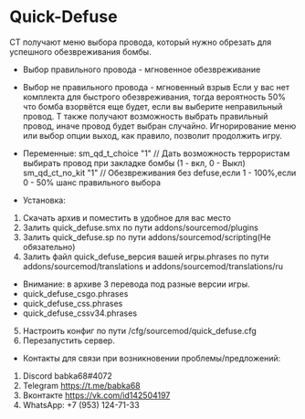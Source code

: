 # Quick-Defuse
CT получают меню выбора провода, который нужно обрезать для успешного обезвреживания бомбы.
- Выбор правильного провода - мгновенное обезвреживание
- Выбор не правильного провода - мгновенный взрыв
Если у вас нет комплекта для быстрого обезвреживания, тогда вероятность 50% что бомба взорвётся еще будет, если вы выберите неправильный провод.
T также получают возможность выбрать правильный провод, иначе провод будет выбран случайно.
Игнорирование меню или выбор опции выход, как правило, позволит продолжить игру.

- Переменные:
sm_qd_t_choice "1" // Дать возможность террористам выбирать провод при закладке бомбы (1 - вкл, 0 - Выкл)
sm_qd_ct_no_kit "1" // Обезвреживания без defuse,если 1 - 100%,если 0 - 50% шанс правильного выбора

- Установка:
1. Скачать архив и поместить в удобное для вас место
2. Залить quick_defuse.smx по пути addons/sourcemod/plugins
3. Залить quick_defuse.sp по пути addons/sourcemod/scripting(Не обязательно)
4. Залить файл quick_defuse_версия вашей игры.phrases по пути addons/sourcemod/translations и addons/sourcemod/translations/ru
- Внимание: в архиве 3 перевода под разные версии игры.
- quick_defuse_csgo.phrases
- quick_defuse_css.phrases
- quick_defuse_cssv34.phrases
5. Настроить конфиг по пути /cfg/sourcemod/quick_defuse.cfg
6. Перезапустить сервер.

- Контакты для связи при возникновении проблемы/предложений:

1. Discord babka68#4072
2. Telegram https://t.me/babka68
3. Вконтакте https://vk.com/id142504197
4. WhatsApp: +7 (953) 124-71-33
